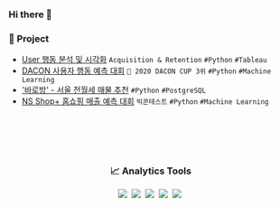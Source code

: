 ### Hi there 👋

<!--
**ssujeong/ssujeong** is a ✨ _special_ ✨ repository because its `README.md` (this file) appears on your GitHub profile.

Here are some ideas to get you started:

- 🔭 I’m currently working on ...
- 🌱 I’m currently learning ...
- 👯 I’m looking to collaborate on ...
- 🤔 I’m looking for help with ...
- 💬 Ask me about ...
- 📫 How to reach me: ...
- 😄 Pronouns: ...
- ⚡ Fun fact: ...
-->
### 📌 Project
-  [User 행동 분석 및 시각화](https://github.com/ssujeong/User_Acquisition-Retention)
`Acquisition & Retention` `#Python` `#Tableau` 
-  [DACON 사용자 행동 예측 대회](https://github.com/ssujeong/2020_DACON_CUP)
`🥉 2020 DACON CUP 3위` `#Python` `#Machine Learning` 
-  ['바로방' - 서울 전월세 매물 추천](https://github.com/ssujeong/BaroBang_project)
`#Python` `#PostgreSQL` 
-  [NS Shop+ 홈쇼핑 매출 예측 대회](https://github.com/ssujeong/Big_contest_2020)
`빅콘테스트` `#Python` `#Machine Learning` 

<br> </br>
---

<h3 align="center"> 📈 Analytics Tools </h3>

<p align="center">
  <img src="https://img.shields.io/badge/Python-3776AB?style=flat-square&logo=Python&logoColor=white"/></a>&nbsp 
  <img src="https://img.shields.io/badge/Jupyter-F37626?style=flat-square&logo=Jupyter&logoColor=white"/></a>&nbsp 
  <img src="https://img.shields.io/badge/MySQL-4479A1?style=flat-square&logo=MySQL&logoColor=white"/></a>&nbsp 
  <img src="https://img.shields.io/badge/PostgreSQL-4169E1?style=flat-square&logo=PostgreSQL&logoColor=white"/></a>&nbsp 
  <img src="https://img.shields.io/badge/Tableau-E97627?style=flat-square&logo=Tableau&logoColor=white"/></a>&nbsp 
</p>
